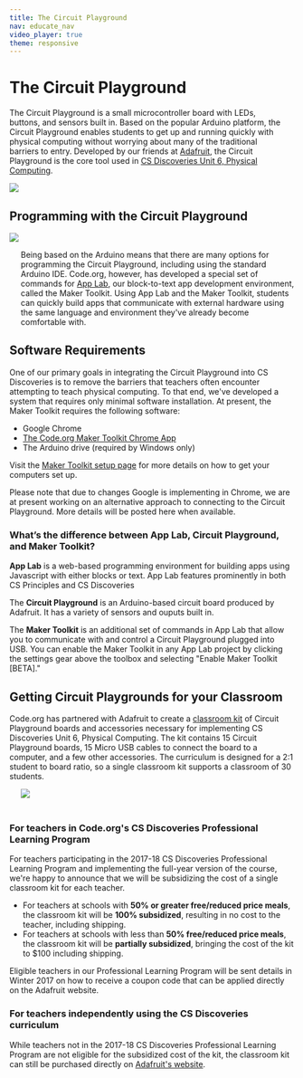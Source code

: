 ```yaml
---
title: The Circuit Playground
nav: educate_nav
video_player: true
theme: responsive
---
```


# The Circuit Playground

<div class="col-66" style="padding-right: 20px;">

The Circuit Playground is a small microcontroller board with LEDs, buttons, and sensors built in. Based on the popular Arduino platform, the Circuit Playground enables students to get up and running quickly with physical computing without worrying about many of the traditional barriers to entry. Developed by our friends at <a href="//adafruit.com">Adafruit</a>, the Circuit Playground is the core tool used in <a href="//studio.code.org/s/csd6">CS Discoveries Unit 6, Physical Computing</a>.

</div>

<div class="col-33">
<img src="/images/animated-examples/circuitplayground.gif" style="max-width: 90%">
</div>

<div syle="clear:both;"></div>

## <a name="how"></a>Programming with the Circuit Playground

<div class="col-33">
<img src="/images/cp_sensors_all.png" style="max-width: 90%">
</div>

<div class="col-66" style="padding-left: 20px;">

Being based on the Arduino means that there are many options for programming the Circuit Playground, including using the standard Arduino IDE. Code.org, however, has developed a special set of commands for <a href="/applab/">App Lab</a>, our block-to-text app development environment, called the Maker Toolkit. Using App Lab and the Maker Toolkit, students can quickly build apps that communicate with external hardware using the same language and environment they've already become comfortable with.

</div>

<div style="clear:both;"></div>


## <a name="requirements"></a>Software Requirements

One of our primary goals in integrating the Circuit Playground into CS Discoveries is to remove the barriers that teachers often encounter attempting to teach physical computing. To that end, we've developed a system that requires only minimal software installation. At present, the Maker Toolkit requires the following software:

* Google Chrome
* [The Code.org Maker Toolkit Chrome App](https://chrome.google.com/webstore/detail/codeorg-serial-connector/ncmmhcpckfejllekofcacodljhdhibkg)
* The Arduino drive (required by Windows only)

Visit the [Maker Toolkit setup page](//studio.code.org/maker/setup) for more details on how to get your computers set up.

Please note that due to changes Google is implementing in Chrome, we are at present working on an alternative approach to connecting to the Circuit Playground. More details will be posted here when available.

### <a name="difference"></a>What’s the difference between App Lab, Circuit Playground, and Maker Toolkit?

**App Lab** is a web-based programming environment for building apps using Javascript with either blocks or text. App Lab features prominently in both CS Principles and CS Discoveries

The **Circuit Playground** is an Arduino-based circuit board produced by Adafruit. It has a variety of sensors and ouputs built in.

The **Maker Toolkit** is an additional set of commands in App Lab that allow you to communicate with and control a Circuit Playground plugged into USB. You can enable the Maker Toolkit in any App Lab project by clicking the settings gear above the toolbox and selecting "Enable Maker Toolkit [BETA]."

## <a name="ordering"></a>Getting Circuit Playgrounds for your Classroom

<div class="col-66">

Code.org has partnered with Adafruit to create a <a href="//www.adafruit.com/product/3399">classroom kit</a> of Circuit Playground boards and accessories necessary for implementing CS Discoveries Unit 6, Physical Computing. The kit contains 15 Circuit Playground boards,
 15 Micro USB cables to connect the board to a computer, and a few other accessories. The curriculum is designed for a 2:1 student to board ratio, so a single classroom kit supports a classroom of 30 students.
 
 </div>
 
 <div class="col-33">
 <img src="/images/cp_class_pack.jpg" style="max-width: 90%; margin: 0 0 20px 20px;">
 </div>
 
### For teachers in Code.org's CS Discoveries Professional Learning Program
For teachers participating in the 2017-18 CS Discoveries Professional Learning Program and implementing the full-year version of the course, we're happy to announce that we 
will be subsidizing the cost of a single classroom kit for each teacher. 

* For teachers at schools with **50% or greater free/reduced price meals**, the classroom kit will be **100% subsidized**, resulting in no cost to the teacher, including shipping.
* For teachers at schools with less than **50% free/reduced price meals**, the classroom kit will be **partially subsidized**, bringing the cost of the kit to $100 including shipping.

Eligible teachers in our Professional Learning Program will be sent details in Winter 2017 on how to receive a coupon code that can be applied directly on the Adafruit website. 

### For teachers independently using the CS Discoveries curriculum

While teachers not in the 2017-18 CS Discoveries Professional Learning Program are not eligible for the subsidized cost of the kit, the classroom kit can still be purchased directly on [Adafruit's website](https://www.adafruit.com/product/3399). 

